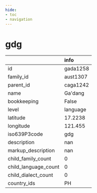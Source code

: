```yaml
---
hide:
- toc
- navigation
---
```

# gdg
|                      | info     |
|:---------------------|:---------|
| id                   | gada1258 |
| family_id            | aust1307 |
| parent_id            | caga1242 |
| name                 | Ga'dang  |
| bookkeeping          | False    |
| level                | language |
| latitude             | 17.2238  |
| longitude            | 121.455  |
| iso639P3code         | gdg      |
| description          | nan      |
| markup_description   | nan      |
| child_family_count   | 0        |
| child_language_count | 0        |
| child_dialect_count  | 0        |
| country_ids          | PH       |